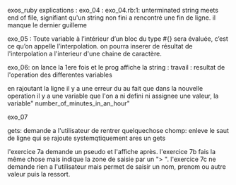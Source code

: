 exos_ruby explications :
exo_04 : 
exo_04.rb:1: unterminated string meets end of file, signifiant qu'un string non fini a rencontré une fin de ligne. il manque le dernier guilleme

exo_05 :
Toute variable à l’intérieur d’un bloc du type #{} sera évaluée, c’est ce qu’on appelle l’interpolation.
on pourra inserer de résultat de l'interpolation a l'interieur d'une chaine de caractère.

exo_06:
on lance la 1ere fois et le prog affiche la string :
travail : resultat de l'operation des differentes variables

en rajoutant la ligne il y a une erreur du au fait que dans la nouvelle operation il y a une variable que l'on a ni defini ni assignee une valeur, la variable" number_of_minutes_in_an_hour"


exo_07

gets: demande a l'utilisateur de rentrer quelquechose
chomp: enleve le saut de ligne qui se rajoute systemqtiquement ares un gets

l'exercice 7a demande un pseudo et l'affiche après.
l'exercice 7b fais la même chose mais indique la zone de saisie par un "> ".
l'exercice 7c ne demande rien a l'utilisateur mais permet de saisir un nom, prenom ou autre valeur puis la ressort.
